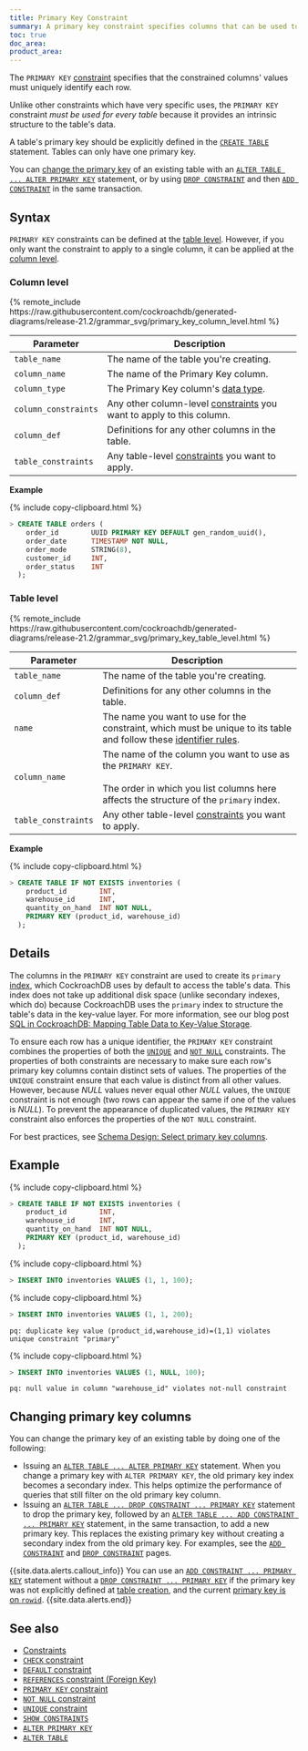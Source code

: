 ```yaml
---
title: Primary Key Constraint
summary: A primary key constraint specifies columns that can be used to uniquely identify rows in a table.
toc: true
doc_area: 
product_area: 
---
```


The `PRIMARY KEY` [constraint](constraints.html) specifies that the constrained columns' values must uniquely identify each row.

Unlike other constraints which have very specific uses, the `PRIMARY KEY` constraint *must be used for every table* because it provides an intrinsic structure to the table's data.

A table's primary key should be explicitly defined in the [`CREATE TABLE`](create-table.html) statement. Tables can only have one primary key.

You can [change the primary key](#changing-primary-key-columns) of an existing table with an [`ALTER TABLE ... ALTER PRIMARY KEY`](alter-primary-key.html) statement, or by using [`DROP CONSTRAINT`](drop-constraint.html) and then [`ADD CONSTRAINT`](add-constraint.html) in the same transaction.

## Syntax

`PRIMARY KEY` constraints can be defined at the [table level](#table-level). However, if you only want the constraint to apply to a single column, it can be applied at the [column level](#column-level).

### Column level

<div>
{% remote_include https://raw.githubusercontent.com/cockroachdb/generated-diagrams/release-21.2/grammar_svg/primary_key_column_level.html %}
</div>

 Parameter | Description
-----------|-------------
 `table_name` | The name of the table you're creating.
 `column_name` | The name of the Primary Key column.
 `column_type` | The Primary Key column's [data type](data-types.html).
 `column_constraints` | Any other column-level [constraints](constraints.html) you want to apply to this column.
 `column_def` | Definitions for any other columns in the table.
 `table_constraints` | Any table-level [constraints](constraints.html) you want to apply.

**Example**

{% include copy-clipboard.html %}
~~~ sql
> CREATE TABLE orders (
    order_id        UUID PRIMARY KEY DEFAULT gen_random_uuid(),
    order_date      TIMESTAMP NOT NULL,
    order_mode      STRING(8),
    customer_id     INT,
    order_status    INT
  );
~~~

### Table level

<div>
{% remote_include https://raw.githubusercontent.com/cockroachdb/generated-diagrams/release-21.2/grammar_svg/primary_key_table_level.html %}
</div>

 Parameter | Description
-----------|-------------
 `table_name` | The name of the table you're creating.
 `column_def` | Definitions for any other columns in the table.
 `name` | The name you want to use for the constraint, which must be unique to its table and follow these [identifier rules](keywords-and-identifiers.html#identifiers).
 `column_name` | The name of the column you want to use as the `PRIMARY KEY`.<br/><br/>The order in which you list columns here affects the structure of the `primary` index.
 `table_constraints` | Any other table-level [constraints](constraints.html) you want to apply.

**Example**

{% include copy-clipboard.html %}
~~~ sql
> CREATE TABLE IF NOT EXISTS inventories (
    product_id        INT,
    warehouse_id      INT,
    quantity_on_hand  INT NOT NULL,
    PRIMARY KEY (product_id, warehouse_id)
  );
~~~

## Details

The columns in the `PRIMARY KEY` constraint are used to create its `primary` [index](indexes.html), which CockroachDB uses by default to access the table's data. This index does not take up additional disk space (unlike secondary indexes, which do) because CockroachDB uses the `primary` index to structure the table's data in the key-value layer. For more information, see our blog post [SQL in CockroachDB: Mapping Table Data to Key-Value Storage](https://www.cockroachlabs.com/blog/sql-in-cockroachdb-mapping-table-data-to-key-value-storage/).

To ensure each row has a unique identifier, the `PRIMARY KEY` constraint combines the properties of both the [`UNIQUE`](unique.html) and [`NOT NULL`](not-null.html) constraints. The properties of both constraints are necessary to make sure each row's primary key columns contain distinct sets of values. The properties of the `UNIQUE` constraint ensure that each value is distinct from all other values. However, because *NULL* values never equal other *NULL* values, the `UNIQUE` constraint is not enough (two rows can appear the same if one of the values is *NULL*). To prevent the appearance of duplicated values, the `PRIMARY KEY` constraint also enforces the properties of the `NOT NULL` constraint.

For best practices, see [Schema Design: Select primary key columns](schema-design-table.html#select-primary-key-columns).

## Example

{% include copy-clipboard.html %}
~~~ sql
> CREATE TABLE IF NOT EXISTS inventories (
    product_id        INT,
    warehouse_id      INT,
    quantity_on_hand  INT NOT NULL,
    PRIMARY KEY (product_id, warehouse_id)
  );
~~~

{% include copy-clipboard.html %}
~~~ sql
> INSERT INTO inventories VALUES (1, 1, 100);
~~~

{% include copy-clipboard.html %}
~~~ sql
> INSERT INTO inventories VALUES (1, 1, 200);
~~~

~~~
pq: duplicate key value (product_id,warehouse_id)=(1,1) violates unique constraint "primary"
~~~

{% include copy-clipboard.html %}
~~~ sql
> INSERT INTO inventories VALUES (1, NULL, 100);
~~~

~~~
pq: null value in column "warehouse_id" violates not-null constraint
~~~

## Changing primary key columns

You can change the primary key of an existing table by doing one of the following:

- Issuing an [`ALTER TABLE ... ALTER PRIMARY KEY`](alter-primary-key.html) statement. When you change a primary key with `ALTER PRIMARY KEY`, the old primary key index becomes a secondary index. This helps optimize the performance of queries that still filter on the old primary key column.
- Issuing an [`ALTER TABLE ... DROP CONSTRAINT ... PRIMARY KEY`](drop-constraint.html) statement to drop the primary key, followed by an [`ALTER TABLE ... ADD CONSTRAINT ... PRIMARY KEY`](add-constraint.html) statement, in the same transaction, to add a new primary key. This replaces the existing primary key without creating a secondary index from the old primary key. For examples, see the [`ADD CONSTRAINT`](add-constraint.html#examples) and [`DROP CONSTRAINT`](drop-constraint.html#examples) pages.

{{site.data.alerts.callout_info}}
You can use an [`ADD CONSTRAINT ... PRIMARY KEY`](add-constraint.html) statement without a [`DROP CONSTRAINT ... PRIMARY KEY`](drop-constraint.html) if the primary key was not explicitly defined at [table creation](create-table.html), and the current [primary key is on `rowid`](indexes.html#creation).
{{site.data.alerts.end}}

## See also

- [Constraints](constraints.html)
- [`CHECK` constraint](check.html)
- [`DEFAULT` constraint](default-value.html)
- [`REFERENCES` constraint (Foreign Key)](foreign-key.html)
- [`PRIMARY KEY` constraint](primary-key.html)
- [`NOT NULL` constraint](not-null.html)
- [`UNIQUE` constraint](unique.html)
- [`SHOW CONSTRAINTS`](show-constraints.html)
- [`ALTER PRIMARY KEY`](alter-primary-key.html)
- [`ALTER TABLE`](alter-table.html)

